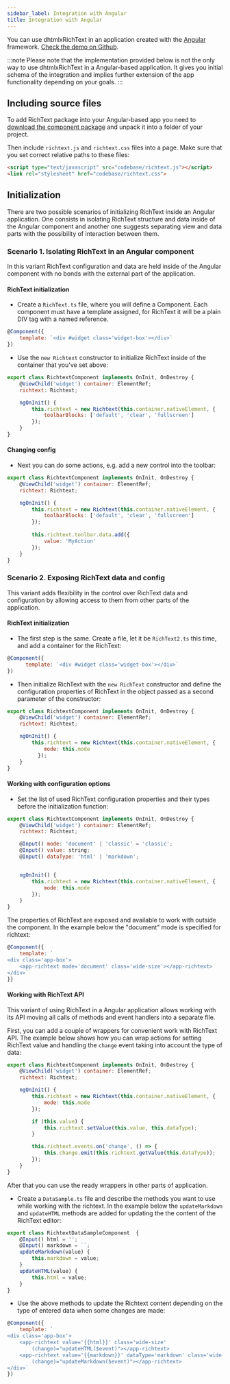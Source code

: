 ```yaml
---
sidebar_label: Integration with Angular
title: Integration with Angular
---
```


You can use dhtmlxRichText in an application created with the [Angular](https://angular.io/) framework. [Check the demo on Github](https://github.com/DHTMLX/angular-widgets).

:::note 
Please note that the implementation provided below is not the only way to use dhtmlxRichText in a Angular-based application. It gives you initial schema of the integration and implies further 
extension of the app functionality depending on your goals.
:::

## Including source files

To add RichText package into your Angular-based app you need to [download the component package](https://dhtmlx.com/docs/products/dhtmlxRichText/download.shtml) and unpack it into a folder of your project.

Then include `richtext.js` and `richtext.css` files into a page. 
Make sure that you set correct relative paths to these files:

~~~html title="index.html"
<script type="text/javascript" src="codebase/richtext.js"></script>  
<link rel="stylesheet" href="codebase/richtext.css">
~~~


## Initialization

There are two possible scenarios of initializing RichText inside an Angular application. One consists in isolating RichText structure and data inside of the Angular component and another one suggests 
separating view and data parts with the possibility of interaction between them.

### Scenario 1. Isolating RichText in an Angular component

In this variant RichText configuration and data are held inside of the Angular component with no bonds with the external part of the application. 

#### RichText initialization

- Create a `RichText.ts` file, where you will define a Component. Each component must have a template assigned, for RichText it will be a plain DIV tag with a named reference.

~~~js title="RichText.ts"
@Component({
    template: `<div #widget class='widget-box'></div>`
})
~~~

- Use the `new Richtext` constructor to initialize RichText inside of the container that you've set above: 

~~~js title="RichText.ts"
export class RichtextComponent implements OnInit, OnDestroy {
    @ViewChild('widget') container: ElementRef;
    richtext: Richtext;

    ngOnInit() {
        this.richtext = new Richtext(this.container.nativeElement, {
            toolbarBlocks: ['default', 'clear', 'fullscreen']
        });
    }
}
~~~

#### Changing config

- Next you can do some actions, e.g. add a new control into the toolbar:

~~~js title="RichText.ts"
export class RichtextComponent implements OnInit, OnDestroy {
    @ViewChild('widget') container: ElementRef;
    richtext: Richtext;

    ngOnInit() {
        this.richtext = new Richtext(this.container.nativeElement, {
            toolbarBlocks: ['default', 'clear', 'fullscreen']
        });
    
        this.richtext.toolbar.data.add({
            value: 'MyAction'
        });
    }
}
~~~


### Scenario 2. Exposing RichText data and config 

This variant adds flexibility in the control over RichText data and configuration by allowing access to them from other parts of the application.

#### RichText initialization

- The first step is the same. Create a file, let it be `RichText2.ts` this time, and add a container for the RichText:

~~~js title="RichText2.ts"
@Component({
 	  template: `<div #widget class='widget-box'></div>`
})
~~~

- Then initialize RichText with the `new RichText` constructor and define the configuration properties of RichText in the object passed as a second parameter of the constructor:

~~~js title="RichText2.ts"
export class RichtextComponent implements OnInit, OnDestroy {
    @ViewChild('widget') container: ElementRef;
    richtext: Richtext;

  	ngOnInit() {
      	this.richtext = new Richtext(this.container.nativeElement, {
      	    mode: this.mode
    	  });
    }   
}
~~~

#### Working with configuration options

- Set the list of used RichText configuration properties and their types before the initialization function:

~~~js title="RichText2.ts"
export class RichtextComponent implements OnInit, OnDestroy {
    @ViewChild('widget') container: ElementRef;
    richtext: Richtext;

    @Input() mode: 'document' | 'classic' = 'classic';
    @Input() value: string;
    @Input() dataType: 'html' | 'markdown';


    ngOnInit() {
        this.richtext = new Richtext(this.container.nativeElement, {
            mode: this.mode
        });
    }
}
~~~

The properties of RichText are exposed and available to work with outside the component. In the example below the "document" mode is specified for richtext:

~~~js title="BasicSample.ts"
@Component({
    template: `
<div class='app-box'>
    <app-richtext mode='document' class='wide-size'></app-richtext>
</div>`
}}
~~~

#### Working with RichText API

This variant of using RichText in a Angular application allows working with its API moving all calls of methods and event handlers into a separate file. 

First, you can add a couple of wrappers for convenient work with RichText API. The example below shows how you can wrap actions for setting RichText value and handling the `change` event taking into account the type of data: 

~~~js title="RichText2.ts"
export class RichtextComponent implements OnInit, OnDestroy {
    @ViewChild('widget') container: ElementRef;
    richtext: Richtext;

    ngOnInit() {
        this.richtext = new Richtext(this.container.nativeElement, {
            mode: this.mode
        });

        if (this.value) {
            this.richtext.setValue(this.value, this.dataType);
        }

        this.richtext.events.on('change', () => {
            this.change.emit(this.richtext.getValue(this.dataType));
        });
    }
}
~~~

After that you can use the ready wrappers in other parts of application. 

- Create a `DataSample.ts` file and describe the methods you want to use while working with the richtext. In the example below the `updateMarkdown` and `updateHTML` methods are added for updating the 
the content of the RichText editor:

~~~js title="DataSample.ts"
export class RichtextDataSampleComponent  {
    @Input() html = '';
    @Input() markdown = ``;
    updateMarkdown(value) {
        this.markdown = value;
    }
    updateHTML(value) {
        this.html = value;
    }
}
~~~

- Use the above methods to update the Richtext content depending on the type of entered data when some changes are made:

~~~js title="DataSample.ts"
@Component({
    template: `
<div class='app-box'>
    <app-richtext value='{{html}}' class='wide-size' 
        (change)="updateHTML($event)"></app-richtext>
    <app-richtext value='{{markdown}}' dataType='markdown' class='wide-size' 
        (change)="updateMarkdown($event)"></app-richtext>
</div>`
})
~~~

